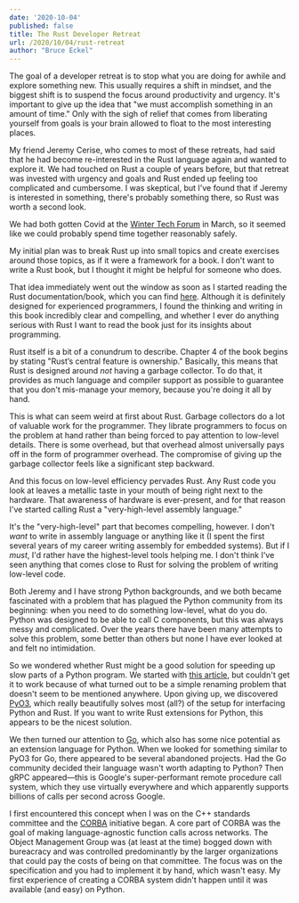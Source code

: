 ```yaml
---
date: '2020-10-04'
published: false
title: The Rust Developer Retreat
url: /2020/10/04/rust-retreat
author: "Bruce Eckel"
---
```


The goal of a developer retreat is to stop what you are doing for awhile and
explore something new. This usually requires a shift in mindset, and the
biggest shift is to suspend the focus around productivity and urgency. It's
important to give up the idea that "we must accomplish something in an amount
of time." Only with the sigh of relief that comes from liberating yourself from
goals is your brain allowed to float to the most interesting places.

My friend Jeremy Cerise, who comes to most of these retreats, had said that he
had become re-interested in the Rust language again and wanted to explore it.
We had touched on Rust a couple of years before, but that retreat was invested
with urgency and goals and Rust ended up feeling too complicated and
cumbersome. I was skeptical, but I've found that if Jeremy is interested in
something, there's probably something there, so Rust was worth a second look.

We had both gotten Covid at the [Winter Tech
Forum](https://www.wintertechforum.com/) in March, so it seemed like we could
probably spend time together reasonably safely.

My initial plan was to break Rust up into small topics and create exercises
around those topics, as if it were a framework for a book. I don't want to
write a Rust book, but I thought it might be helpful for someone who does.

That idea immediately went out the window as soon as I started reading the Rust
documentation/book, which you can find [here](https://doc.rust-lang.org/book).
Although it is definitely designed for experienced programmers, I found the
thinking and writing in this book incredibly clear and compelling, and whether
I ever do anything serious with Rust I want to read the book just for its
insights about programming.

Rust itself is a bit of a conundrum to describe. Chapter 4 of the book begins
by stating "Rust’s central feature is ownership." Basically, this means that
Rust is designed around *not* having a garbage collector. To do that, it
provides as much language and compiler support as possible to guarantee that
you don't mis-manage your memory, because you're doing it all by hand.

This is what can seem weird at first about Rust. Garbage collectors do a lot of
valuable work for the programmer. They librate programmers to focus on the
problem at hand rather than being forced to pay attention to low-level details.
There is some overhead, but that overhead almost universally pays off in the
form of programmer overhead. The compromise of giving up the garbage collector
feels like a significant step backward.

And this focus on low-level efficiency pervades Rust. Any Rust code you look at
leaves a metallic taste in your mouth of being right next to the hardware. That
awareness of hardware is ever-present, and for that reason I've started calling
Rust a "very-high-level assembly language."

It's the "very-high-level" part that becomes compelling, however. I don't
*want* to write in assembly language or anything like it (I spent the first
several years of my career writing assembly for embedded systems). But if I
*must*, I'd rather have the highest-level tools helping me. I don't think I've
seen anything that comes close to Rust for solving the problem of writing
low-level code.

Both Jeremy and I have strong Python backgrounds, and we both became fascinated
with a problem that has plagued the Python community from its beginning: when
you need to do something low-level, what do you do. Python was designed to be
able to call C components, but this was always messy and complicated. Over the
years there have been many attempts to solve this problem, some better than
others but none I have ever looked at and felt no intimidation.

So we wondered whether Rust might be a good solution for speeding up slow parts
of a Python program. We started with [this
article](https://developers.redhat.com/blog/2017/11/16/speed-python-using-rust/),
but couldn't get it to work because of what turned out to be a simple renaming
problem that doesn't seem to be mentioned anywhere. Upon giving up, we
discovered [PyO3](https://github.com/PyO3), which really beautifully solves most
(all?) of the setup for interfacing Python and Rust. If you want to write Rust
extensions for Python, this appears to be the nicest solution.

We then turned our attention to [Go](https://golang.org/), which also has some
nice potential as an extension language for Python. When we looked for
something similar to PyO3 for Go, there appeared to be several abandoned
projects. Had the Go community decided their language wasn't worth adapting to
Python? Then gRPC appeared&mdash;this is Google's super-performant remote
procedure call system, which they use virtually everywhere and which apparently
supports billions of calls per second across Google.

I first encountered this concept when I was on the C++ standards committee and
the [CORBA](https://www.corba.org/) initiative began. A core part of CORBA was
the goal of making language-agnostic function calls across networks. The Object
Management Group was (at least at the time) bogged down with bureacracy and
was controlled predominantly by the larger organizations that could pay the
costs of being on that committee. The focus was on the specification and you
had to implement it by hand, which wasn't easy. My first experience of creating
a CORBA system didn't happen until it was available (and easy) on Python.


